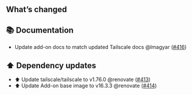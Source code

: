 ## What’s changed

## 📚 Documentation

- Update add-on docs to match updated Tailscale docs @lmagyar ([#416](https://github.com/hassio-addons/addon-tailscale/pull/416))

## ⬆️ Dependency updates

- ⬆️ Update tailscale/tailscale to v1.76.0 @renovate ([#413](https://github.com/hassio-addons/addon-tailscale/pull/413))
- ⬆️ Update Add-on base image to v16.3.3 @renovate ([#414](https://github.com/hassio-addons/addon-tailscale/pull/414))
